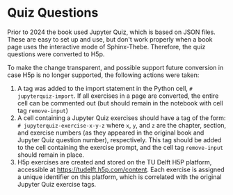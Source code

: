 # Quiz Questions

Prior to 2024 the book used Jupyter Quiz, which is based on JSON files. These are easy to set up and use, but don't work properly when a book page uses the interactive mode of Sphinx-Thebe. Therefore, the quiz questions were converted to H5p.

To make the change transparent, and possible support future conversion in case H5p is no longer supported, the following actions were taken:
1. A tag was added to the import statement in the Python cell, `# jupyterquiz-import`. If all exercises in a page are converted, the entire cell can be commented out (but should remain in the notebook with cell tag `remove-input`)
2. A cell containing a Jupyter Quiz exercises should have a tag of the form: `# jupyterquiz-exercise-x-y-z` where `x`, `y`, and `z` are the chapter, section, and exercise numbers (as they appeared in the original book and Jupyter Quiz question number), respectively. This tag should be added to the cell containing the exercise prompt, and the cell tag `remove-input` should remain in place.
3. H5p exercises are created and stored on the TU Delft H5P platform, accessible at https://tudelft.h5p.com/content. Each exercise is assigned a unique identifier on this platform, which is correlated with the original Jupyter Quiz exercise tags.